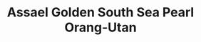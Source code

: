 ---
title: Assael Golden South Sea Pearl Orang-Utan
description: |
  A beautifully rendered mother Orangutan and her baby swing playfully from a Golden South Sea Pearl in this whimsical pendant necklace.
specs: |
  11.1mm x 14.6mm Golden South Sea Cultured Pearl Drop with 0.03 carats of Brown Diamonds, set in 18K Yellow Gold.
images:
  - /uploads/assael-golden-south-sea-pearl-orang-utan.png
category: Julie Parker Endangered Species
order: 6
tags:
  - necklaces
---